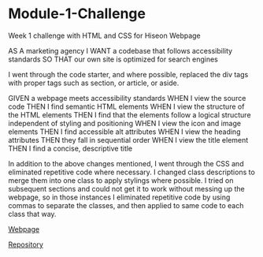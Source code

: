 # Module-1-Challenge
Week 1 challenge with HTML and CSS for Hiseon Webpage

AS A marketing agency
I WANT a codebase that follows accessibility standards
SO THAT our own site is optimized for search engines

I went through the code starter, and where possible, replaced the div tags with proper tags such as section, or article, or aside.

GIVEN a webpage meets accessibility standards
WHEN I view the source code
THEN I find semantic HTML elements
WHEN I view the structure of the HTML elements
THEN I find that the elements follow a logical structure independent of styling and positioning
WHEN I view the icon and image elements
THEN I find accessible alt attributes
WHEN I view the heading attributes
THEN they fall in sequential order
WHEN I view the title element
THEN I find a concise, descriptive title

In addition to the above changes mentioned, I went through the CSS and eliminated repetitive code where necessary. I changed class descriptions to merge them into one class to apply stylings where possible. I tried on subsequent sections and could not get it to work without messing up the webpage, so in those instances I eliminated repetitive code by using commas to separate the classes, and then applied to same code to each class that way. 

[Webpage](https://n8hockey.github.io/Module-1-Challenge/)

[Repository](https://github.com/N8Hockey/Module-1-Challenge.git)

